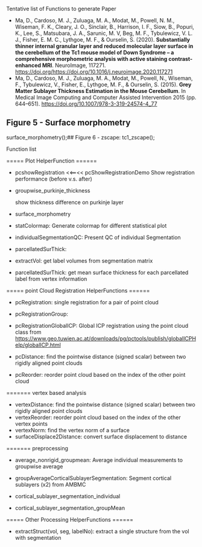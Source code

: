 Tentative list of  Functions to generate Paper

- Ma, D., Cardoso, M. J., Zuluaga, M. A., Modat, M., Powell, N. M.,  Wiseman, F. K., Cleary, J. O., Sinclair, B., Harrison, I. F., Siow, B.,  Popuri, K., Lee, S., Matsubara, J. A., Sarunic, M. V, Beg, M. F.,  Tybulewicz, V. L. J., Fisher, E. M. C., Lythgoe, M. F., & Ourselin,  S. (2020). **Substantially thinner internal granular layer and  reduced molecular layer surface in the cerebellum of the Tc1 mouse model of Down Syndrome – a comprehensive morphometric analysis with active  staining contrast-enhanced MRI**. NeuroImage, 117271. https://doi.org/https://doi.org/10.1016/j.neuroimage.2020.117271
- Ma, D., Cardoso, M. J., Zuluaga, M. A., Modat, M., Powell, N.,  Wiseman, F., Tybulewicz, V., Fisher, E., Lythgoe, M. F., & Ourselin, S. (2015). **Grey Matter Sublayer Thickness Estimation in the Mouse Cerebellum**. In Medical Image Computing and Computer Assisted Intervention 2015 (pp. 644–651). https://doi.org/10.1007/978-3-319-24574-4_77

## Figure 5 - Surface morphometry
surface_morphometry();## Figure 6 - zscape:
tc1_zscape();



 Function list

 ===== Plot HelperFunction ======
 - pcshowRegistration <<==<< pcShowRegistrationDemo 
   Show registration performance (before v.s. after)
 - groupwise_purkinje_thickness

 	show thickness difference on purkinje layer
 - surface_morphometry
 - statColormap: Generate colormap for different statistical plot
 - individualSegmentationQC: Present QC of individual Segmentation
 - parcellatedSurThick: 

 - extractVol: get label volumes from segmentation matrix
 - parcellatedSurThick: get mean surface thickness for each parcellated label from vertex information

 ===== point Cloud Registration HelperFunctions ======
 - pcRegistration: single registration for a pair of point cloud
 - pcRegistrationGroup: 
 - pcRegistrationGlobalICP: Global ICP registration using the point cloud class from https://www.geo.tuwien.ac.at/downloads/pg/pctools/publish/globalICPHelp/globalICP.html  


 - pcDistance: find the pointwise distance (signed scalar) between two rigidly aligned point clouds
 - pcReorder: reorder point cloud based on the index of the other point cloud

 ======= vertex based analysis
 - vertexDistance: find the pointwise distance (signed scalar) between two rigidly aligned point clouds
 - vertexReorder: reorder point cloud based on the index of the other vertex points
 - vertexNorm: find the vertex norm of a surface
 - surfaceDisplace2Distance: convert surface displacement to distance

 ======= preprocessing
 - average_nonrigid_groupmean: Average individual measurements to groupwise average
 - groupAverageCorticalSublayerSegmentation: Segment cortical sublayers (x2) from AMBMC

 - cortical_sublayer_segmentation_individual 
 - cortical_sublayer_segmentation_groupMean

 ===== Other Processing HelperFunctions ======
 - extractStruct(vol, seg, labelNo): extract a single structure from the vol with segmentation